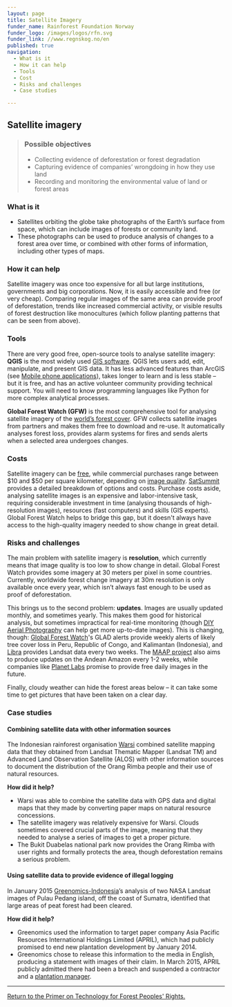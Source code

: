 ```yaml
---
layout: page
title: Satellite Imagery
funder_name: Rainforest Foundation Norway
funder_logo: /images/logos/rfn.svg
funder_link: //www.regnskog.no/en
published: true
navigation:
  - What is it
  - How it can help
  - Tools
  - Cost
  - Risks and challenges
  - Case studies

---
```


## Satellite imagery

> ### Possible objectives
> * Collecting evidence of deforestation or forest degradation
> * Capturing evidence of companies’ wrongdoing in how they use land 
> * Recording and monitoring the environmental value of land or forest areas

### What is it

* Satellites orbiting the globe take photographs of the Earth’s surface from space, which can include images of forests or community land. 
* These photographs can be used to produce analysis of changes to a forest area over time, or combined with other forms of information, including other types of maps.

### How it can help
Satellite imagery was once too expensive for all but large institutions, governments and big corporations. Now, it is easily accessible and free (or very cheap). Comparing regular images of the same area can provide proof of deforestation, trends like increased commercial activity, or visible results of forest destruction like monocultures (which follow planting patterns that can be seen from above). 

### Tools
There are very good free, open-source tools to analyse satellite imagery: **QGIS** is the most widely used [GIS software](http://www.qgis.org/en/docs/index.html). QGIS lets users add, edit, manipulate, and present GIS data. It has less advanced features than ArcGIS (see [Mobile phone applications](/rainforest-tech-mobile-phones)), takes longer to learn and is less stable – but it is free, and has an active volunteer community providing technical support. You will need to know programming languages like Python for more complex analytical processes.

**Global Forest Watch (GFW)** is the most comprehensive tool for analysing satellite imagery of the [world’s forest cover](http://www.globalforestwatch.org/). GFW collects satellite images from partners and makes them free to download and re-use. It automatically analyses forest loss, provides alarm systems for fires and sends alerts when a selected area undergoes changes. 

### Costs
Satellite imagery can be [free](http://earthexplorer.usgs.gov/), while commercial purchases range between $10 and $50 per square kilometer, depending on [image quality](http://www.aaas.org/page/high-resolution-satellite-imagery-ordering-and-analysis-handbook#VI.). [SatSummit](http://landscape.satsummit.io/) provides a detailed breakdown of options and costs. Purchase costs aside, analysing satellite images is an expensive and labor-intensive task, requiring considerable investment in time (analysing thousands of high-resolution images), resources (fast computers) and skills (GIS experts). Global Forest Watch helps to bridge this gap, but it doesn't always have access to the high-quality imagery needed to show change in great detail.

### Risks and challenges
The main problem with satellite imagery is **resolution**, which currently means that image quality is too low to show change in detail. Global Forest Watch provides some imagery at 30 meters per pixel in some countries. Currently, worldwide forest change imagery at 30m resolution is only available once every year, which isn’t always fast enough to be used as proof of deforestation. 

This brings us to the second problem: **updates**. Images are usually updated monthly, and sometimes yearly. This makes them good for historical analysis, but sometimes impractical for real-time monitoring (though [DIY Aerial Photography](/rainforest-tech-diy-aerial-mapping) can help get more up-to-date images). This is changing, though: [Global Forest Watch](http://www.globalforestwatch.org/map/)'s GLAD alerts provide weekly alerts of likely tree cover loss in Peru, Republic of Congo, and Kalimantan (Indonesia), and [Libra](http://libra.developmentseed.org) provides Landsat data every two weeks. The [MAAP project](http://maaproject.org/about-maap/) also aims to produce updates on the Andean Amazon every 1-2 weeks, while companies like [Planet Labs](http://www.planet.com) promise to provide free daily images in the future.

Finally, cloudy weather can hide the forest areas below – it can take some time to get pictures that have been taken on a clear day.

### Case studies

#### Combining satellite data with other information sources 

The Indonesian rainforest organisation [Warsi](http://www.warsi.org/) combined satellite mapping data that they obtained from Landsat Thematic Mapper (Landsat TM) and Advanced Land Observation Satellite (ALOS) with other information sources to document the distribution of the Orang Rimba people and their use of natural resources. 

**How did it help?**

* Warsi was able to combine the satellite data with GPS data and digital maps that they made by converting paper maps on natural resource concessions.
* The satellite imagery was relatively expensive for Warsi. Clouds sometimes covered crucial parts of the image, meaning that they needed to analyse a series of images to get a proper picture.
* The Bukit Duabelas national park now provides the Orang Rimba with user rights and formally protects the area, though deforestation remains a serious problem.

#### Using satellite data to provide evidence of illegal logging 

In January 2015 [Greenomics-Indonesia](http://www.greenomics.org/)’s analysis of two NASA Landsat images of Pulau Pedang island, off the coast of Sumatra, identified that large areas of peat forest had been cleared. 

**How did it help?**

* Greenomics used the information to target paper company Asia Pacific Resources International Holdings Limited (APRIL), which had publicly promised to end new plantation development by January 2014. 
* Greenomics chose to release this information to the media in English, producing a statement with images of their claim. In March 2015, APRIL publicly admitted there had been a breach and suspended a contractor and a [plantation manager](http://www.greenomics.org/docs/Greenomics_Press-Release_SFMP_Violation-(LowRes).pdf).

<hr>

[Return to the Primer on Technology for Forest Peoples' Rights.](/rainforest-tech)
